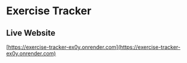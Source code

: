 # Exercise Tracker

## Live Website

[https://exercise-tracker-ex0y.onrender.com](https://exercise-tracker-ex0y.onrender.com)

